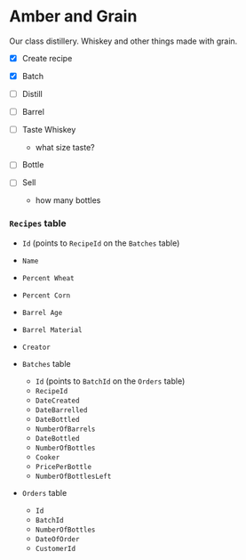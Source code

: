 # Amber and Grain
Our class distillery. Whiskey and other things made with grain.

- [x] Create recipe

- [x] Batch

- [ ] Distill

- [ ] Barrel

- [ ] Taste Whiskey
  - what size taste?

- [ ] Bottle

- [ ] Sell
  - how many bottles

### `Recipes` table
- `Id` (points to `RecipeId` on the `Batches` table)
- `Name`
- `Percent Wheat`
- `Percent Corn`
- `Barrel Age`
- `Barrel Material`
- `Creator`



- `Batches` table
  - `Id` (points to `BatchId` on the `Orders` table)
  - `RecipeId`
  - `DateCreated`
  - `DateBarrelled`
  - `DateBottled`
  - `NumberOfBarrels`
  - `DateBottled`
  - `NumberOfBottles`
  - `Cooker`
  - `PricePerBottle`
  - `NumberOfBottlesLeft`
- `Orders` table
  - `Id`
  - `BatchId`
  - `NumberOfBottles`
  - `DateOfOrder`
  - `CustomerId`
  
  
  
  
  
  
  
  
  
  
  
  
  
  
  
  
  
  
  
  
  
  
